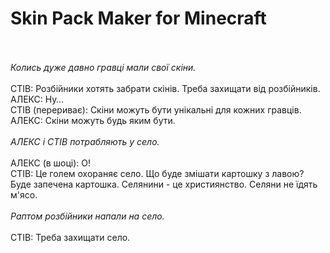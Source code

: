 # Skin Pack Maker for Minecraft
<br><br>
*Колись дуже давно гравці мали свої скіни.*
<br><br>
СТІВ: Розбійники хотять забрати скінів. Треба захищати від розбійників.<br>
АЛЕКС: Ну… <br>
СТІВ (перериває): Скіни можуть бути унікальні для кожних гравців.<br>
АЛЕКС: Скіни можуть будь яким бути.
<br><br>
*АЛЕКС і СТІВ потрабляють у село.*
<br><br>
АЛЕКС (в шоці): О!<br>
СТІВ: Це голем охораняє село. Що буде змішати картошку з лавою? Буде запечена картошка. Селянини - це християнство. Селяни не їдять м'ясо.
<br><br>
*Раптом розбійники напали на село.*
<br><br>
СТІВ: Треба захищати село.
